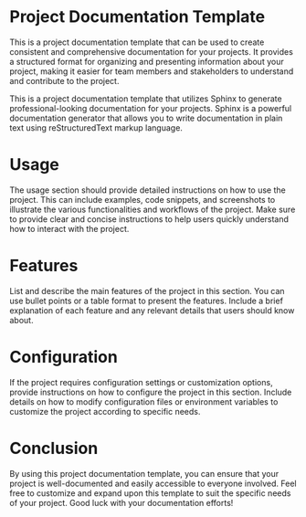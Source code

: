 # Project Documentation Template

This is a project documentation template that can be used to create consistent and comprehensive documentation for your projects. It provides a structured format for organizing and presenting information about your project, making it easier for team members and stakeholders to understand and contribute to the project.

This is a project documentation template that utilizes Sphinx to generate professional-looking documentation for your projects. Sphinx is a powerful documentation generator that allows you to write documentation in plain text using reStructuredText markup language.


# Usage
The usage section should provide detailed instructions on how to use the project. This can include examples, code snippets, and screenshots to illustrate the various functionalities and workflows of the project. Make sure to provide clear and concise instructions to help users quickly understand how to interact with the project.

# Features
List and describe the main features of the project in this section. You can use bullet points or a table format to present the features. Include a brief explanation of each feature and any relevant details that users should know about.

# Configuration
If the project requires configuration settings or customization options, provide instructions on how to configure the project in this section. Include details on how to modify configuration files or environment variables to customize the project according to specific needs.

# Conclusion
By using this project documentation template, you can ensure that your project is well-documented and easily accessible to everyone involved. Feel free to customize and expand upon this template to suit the specific needs of your project. Good luck with your documentation efforts!